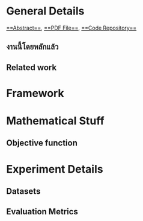 # General Details
[==Abstract==](), [==PDF File==](), [==Code Repository==]()
## งานนี้โดยหลักแล้ว
## Related work

# Framework

# Mathematical Stuff
## Objective function

# Experiment Details
## Datasets
## Evaluation Metrics